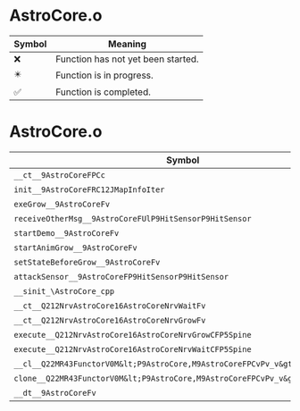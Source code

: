 # AstroCore.o
| Symbol | Meaning 
| ------------- | ------------- 
| :x: | Function has not yet been started. 
| :eight_pointed_black_star: | Function is in progress. 
| :white_check_mark: | Function is completed. 


# AstroCore.o
| Symbol | Decompiled? |
| ------------- | ------------- |
| `__ct__9AstroCoreFPCc` | :x: |
| `init__9AstroCoreFRC12JMapInfoIter` | :x: |
| `exeGrow__9AstroCoreFv` | :x: |
| `receiveOtherMsg__9AstroCoreFUlP9HitSensorP9HitSensor` | :x: |
| `startDemo__9AstroCoreFv` | :x: |
| `startAnimGrow__9AstroCoreFv` | :x: |
| `setStateBeforeGrow__9AstroCoreFv` | :x: |
| `attackSensor__9AstroCoreFP9HitSensorP9HitSensor` | :x: |
| `__sinit_\AstroCore_cpp` | :x: |
| `__ct__Q212NrvAstroCore16AstroCoreNrvWaitFv` | :x: |
| `__ct__Q212NrvAstroCore16AstroCoreNrvGrowFv` | :x: |
| `execute__Q212NrvAstroCore16AstroCoreNrvGrowCFP5Spine` | :x: |
| `execute__Q212NrvAstroCore16AstroCoreNrvWaitCFP5Spine` | :x: |
| `__cl__Q22MR43FunctorV0M&lt;P9AstroCore,M9AstroCoreFPCvPv_v&gt;CFv` | :x: |
| `clone__Q22MR43FunctorV0M&lt;P9AstroCore,M9AstroCoreFPCvPv_v&gt;CFP7JKRHeap` | :x: |
| `__dt__9AstroCoreFv` | :x: |
